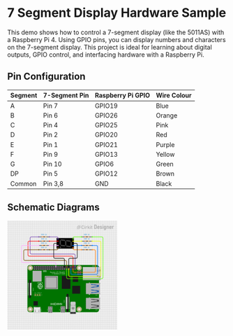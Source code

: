 # 7 Segment Display Hardware Sample

This demo shows how to control a 7-segment display (like the 5011AS) with a Raspberry Pi 4. Using GPIO pins, you can display numbers and characters on the 7-segment display. This project is ideal for learning about digital outputs, GPIO control, and interfacing hardware with a Raspberry Pi.

## Pin Configuration

| Segment | 7-Segment Pin | Raspberry Pi GPIO |Wire Colour |
|---------|---------------|-------------------|------------|
| A       | Pin 7         | GPIO19            |Blue        |
| B       | Pin 6         | GPIO26            |Orange      |
| C       | Pin 4         | GPIO25            |Pink        |
| D       | Pin 2         | GPIO20            |Red         |
| E       | Pin 1         | GPIO21            |Purple      |
| F       | Pin 9         | GPIO13            |Yellow      |
| G       | Pin 10        | GPIO6             |Green       |
| DP      | Pin 5         | GPIO12            |Brown       |
| Common  | Pin 3,8       | GND               |Black       |

## Schematic Diagrams

<img src="./circuit-7-segment-display.png" width="50%" />
